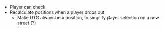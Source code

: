 - Player can check
- Recalculate positions when a player drops out
  - Make UTG always be a position, to simplify player selection on a new street (?)
